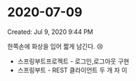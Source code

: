 # 2020-07-09

Created: Jul 9, 2020 9:44 PM

한쪽손에 화상을 입어 짧게 남긴다. 😢

- 스프링부트프로젝트 - 로그인,로그아웃 구현
- 스프링부트 - REST 클라이언트 두 개 차 이